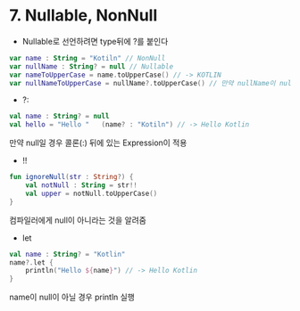 # 7. Nullable, NonNull

- Nullable로 선언하려면 type뒤에 ?를 붙인다

```kotlin
var name : String = "Kotiln" // NonNull
var nullName : String? = null // Nullable
var nameToUpperCase = name.toUpperCase() // -> KOTLIN
var nullNameToUpperCase = nullName?.toUpperCase() // 만약 nullName이 null이면 null 반환
```

- ?:

```kotlin
val name : String? = null
val hello = "Hello "   (name? : "Kotiln") // -> Hello Kotlin
```

만약 null일 경우 콜론(:) 뒤에 있는 Expression이 적용

- !!

```kotlin
fun ignoreNull(str : String?) {
	val notNull : String = str!!
	val upper = notNull.toUpperCase()
}
```

컴파일러에게 null이 아니라는 것을 알려줌

- let

```kotlin
val name : String? = "Kotlin"
name?.let {
	println("Hello ${name}") // -> Hello Kotlin
}
```

name이 null이 아닐 경우 println 실행